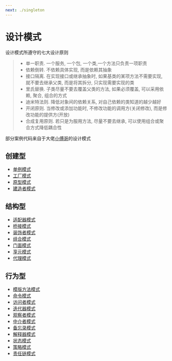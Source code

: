 ```yaml
---
next: ./singleton
---
```


# 设计模式

设计模式所遵守的七大设计原则

>- 单一职责. 一个服务, 一个包, 一个类,一个方法只负责一项职责
>- 依赖倒转. 不依赖具体实现, 而是依赖其抽象
>- 接口隔离. 在实现接口或继承抽象时, 如果基类的某项方法不需要实现, 就不要去继承父类, 而是将其拆分, 只实现需要实现的类
>- 里氏替换. 子类尽量不要去覆盖父类的方法, 如果必须覆盖, 可以采用依赖, 聚合, 组合的方式
>- 迪米特法则. 降低对象间的依赖关系, 对自己依赖的类知道的越少越好
>- 开闭原则. 当修改或添加功能时, 不修改功能的调用方(关闭修改), 而是修改功能的提供方(开放)
>- 合成复用原则. 若只是为服用方法, 尽量不要去继承, 可以使用组合或聚合方式降低耦合性

部分案例代码来自于大佬[小傅哥](https://bugstack.cn/)的设计模式

## 创建型

- [单例模式](./singleton.md)
- [工厂模式](./factory.md)
- [原型模式](./clone.md)
- [建造者模式](./builder.md)

## 结构型

- [适配器模式](./adapter.md)
- [桥接模式](./bridge.md)
- [装饰者模式](./decorator.md)
- [组合模式](./combination.md)
- [门面模式](./face.md)
- [享元模式](./meta.md)
- [代理模式](./proxy.md)


## 行为型

- [模版方法模式](./template.md)
- [命令模式](./cmd.md)
- [访问者模式](./access.md)
- [迭代器模式](./iterator.md)
- [观察者模式](./observer.md)
- [中介者模式](./agent.md)
- [备忘录模式](./memo.md)
- [解释器模式](./interpreter.md)
- [状态模式](./state.md)
- [策略模式](./strategy.md)
- [责任链模式](./chain.md)


